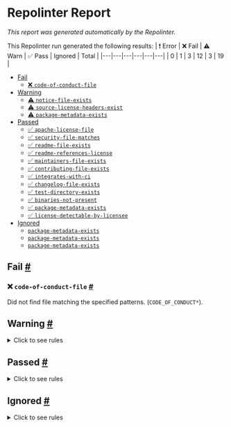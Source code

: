# Repolinter Report

*This report was generated automatically by the Repolinter.*

This Repolinter run generated the following results:
| ❗  Error | ❌  Fail | ⚠️  Warn | ✅  Pass | Ignored | Total |
|---|---|---|---|---|---|
| 0 | 1 | 3 | 12 | 3 | 19 |

- [Fail](#user-content-fail)
  - [❌ `code-of-conduct-file`](#user-content--code-of-conduct-file)
- [Warning](#user-content-warning)
  - [⚠️ `notice-file-exists`](#user-content--notice-file-exists)
  - [⚠️ `source-license-headers-exist`](#user-content--source-license-headers-exist)
  - [⚠️ `package-metadata-exists`](#user-content--package-metadata-exists)
- [Passed](#user-content-passed)
  - [✅ `apache-license-file`](#user-content--apache-license-file)
  - [✅ `security-file-matches`](#user-content--security-file-matches)
  - [✅ `readme-file-exists`](#user-content--readme-file-exists)
  - [✅ `readme-references-license`](#user-content--readme-references-license)
  - [✅ `maintainers-file-exists`](#user-content--maintainers-file-exists)
  - [✅ `contributing-file-exists`](#user-content--contributing-file-exists)
  - [✅ `integrates-with-ci`](#user-content--integrates-with-ci)
  - [✅ `changelog-file-exists`](#user-content--changelog-file-exists)
  - [✅ `test-directory-exists`](#user-content--test-directory-exists)
  - [✅ `binaries-not-present`](#user-content--binaries-not-present)
  - [✅ `package-metadata-exists`](#user-content--package-metadata-exists)
  - [✅ `license-detectable-by-licensee`](#user-content--license-detectable-by-licensee)
- [Ignored](#user-content-ignored)
  - [`package-metadata-exists`](#user-content-package-metadata-exists)
  - [`package-metadata-exists`](#user-content-package-metadata-exists)
  - [`package-metadata-exists`](#user-content-package-metadata-exists)

## Fail <a href="#user-content-fail" id="fail">#</a>

### ❌ `code-of-conduct-file` <a href="#user-content--code-of-conduct-file" id="-code-of-conduct-file">#</a>

Did not find file matching the specified patterns. (`CODE_OF_CONDUCT*`).


## Warning <a href="#user-content-warning" id="warning">#</a>

<details>
<summary>Click to see rules</summary>

### ⚠️ `notice-file-exists` <a href="#user-content--notice-file-exists" id="-notice-file-exists">#</a>

Did not find a file matching the specified patterns. (`NOTICE*`).

### ⚠️ `source-license-headers-exist` <a href="#user-content--source-license-headers-exist" id="-source-license-headers-exist">#</a>

Below is a list of files or patterns that failed:

- `packages/node/bin/is-indy-installed.js`: The first 7 lines do not contain the pattern(s): Copyright, License.
- `jest.config.base.ts`: The first 7 lines do not contain the pattern(s): Copyright, License.
- `jest.config.ts`: The first 7 lines do not contain the pattern(s): Copyright, License.
- `samples/mediator.ts`: The first 7 lines do not contain the pattern(s): Copyright, License.
- `scripts/get-next-bump.ts`: The first 7 lines do not contain the pattern(s): Copyright, License.
- `tests/InMemoryStorageService.ts`: The first 7 lines do not contain the pattern(s): Copyright, License.
- `tests/e2e-http.test.ts`: The first 7 lines do not contain the pattern(s): Copyright, License.
- `tests/e2e-subject.test.ts`: The first 7 lines do not contain the pattern(s): Copyright, License.
- `tests/e2e-test.ts`: The first 7 lines do not contain the pattern(s): Copyright, License.
- `tests/e2e-ws-pickup-v2.test.ts`: The first 7 lines do not contain the pattern(s): Copyright, License.
- `tests/e2e-ws.test.ts`: The first 7 lines do not contain the pattern(s): Copyright, License.
- `tests/jest.config.ts`: The first 7 lines do not contain the pattern(s): Copyright, License.
- `demo/src/Alice.ts`: The first 7 lines do not contain the pattern(s): Copyright, License.
- `demo/src/AliceInquirer.ts`: The first 7 lines do not contain the pattern(s): Copyright, License.
- `demo/src/BaseAgent.ts`: The first 7 lines do not contain the pattern(s): Copyright, License.
- `demo/src/BaseInquirer.ts`: The first 7 lines do not contain the pattern(s): Copyright, License.
- `demo/src/Faber.ts`: The first 7 lines do not contain the pattern(s): Copyright, License.
- `demo/src/FaberInquirer.ts`: The first 7 lines do not contain the pattern(s): Copyright, License.
- `demo/src/Listener.ts`: The first 7 lines do not contain the pattern(s): Copyright, License.
- `demo/src/OutputClass.ts`: The first 7 lines do not contain the pattern(s): Copyright, License.
- `packages/core/jest.config.ts`: The first 7 lines do not contain the pattern(s): Copyright, License.
- `packages/node/jest.config.ts`: The first 7 lines do not contain the pattern(s): Copyright, License.
- `packages/react-native/jest.config.ts`: The first 7 lines do not contain the pattern(s): Copyright, License.
- `samples/extension-module/requester.ts`: The first 7 lines do not contain the pattern(s): Copyright, License.
- `samples/extension-module/responder.ts`: The first 7 lines do not contain the pattern(s): Copyright, License.
- `tests/transport/SubjectInboundTransport.ts`: The first 7 lines do not contain the pattern(s): Copyright, License.
- `tests/transport/SubjectOutboundTransport.ts`: The first 7 lines do not contain the pattern(s): Copyright, License.
- `packages/core/src/constants.ts`: The first 7 lines do not contain the pattern(s): Copyright, License.
- `packages/core/src/index.ts`: The first 7 lines do not contain the pattern(s): Copyright, License.
- `packages/core/src/types.ts`: The first 7 lines do not contain the pattern(s): Copyright, License.
- `packages/core/tests/TestMessage.ts`: The first 7 lines do not contain the pattern(s): Copyright, License.
- `packages/core/tests/agents.test.ts`: The first 7 lines do not contain the pattern(s): Copyright, License.
- `packages/core/tests/connectionless-proofs.test.ts`: The first 7 lines do not contain the pattern(s): Copyright, License.
- `packages/core/tests/connections.test.ts`: The first 7 lines do not contain the pattern(s): Copyright, License.
- `packages/core/tests/dids.test.ts`: The first 7 lines do not contain the pattern(s): Copyright, License.
- `packages/core/tests/generic-records.test.ts`: The first 7 lines do not contain the pattern(s): Copyright, License.
- `packages/core/tests/helpers.ts`: The first 7 lines do not contain the pattern(s): Copyright, License.
- `packages/core/tests/ledger.test.ts`: The first 7 lines do not contain the pattern(s): Copyright, License.
- `packages/core/tests/logger.ts`: The first 7 lines do not contain the pattern(s): Copyright, License.
- `packages/core/tests/migration.test.ts`: The first 7 lines do not contain the pattern(s): Copyright, License.
- `packages/core/tests/multi-protocol-version.test.ts`: The first 7 lines do not contain the pattern(s): Copyright, License.
- `packages/core/tests/oob-mediation-provision.test.ts`: The first 7 lines do not contain the pattern(s): Copyright, License.
- `packages/core/tests/oob-mediation.test.ts`: The first 7 lines do not contain the pattern(s): Copyright, License.
- `packages/core/tests/oob.test.ts`: The first 7 lines do not contain the pattern(s): Copyright, License.
- `packages/core/tests/postgres.test.ts`: The first 7 lines do not contain the pattern(s): Copyright, License.
- `packages/core/tests/proofs-auto-accept.test.ts`: The first 7 lines do not contain the pattern(s): Copyright, License.
- `packages/core/tests/proofs-sub-protocol.test.ts`: The first 7 lines do not contain the pattern(s): Copyright, License.
- `packages/core/tests/proofs.test.ts`: The first 7 lines do not contain the pattern(s): Copyright, License.
- `packages/core/tests/setup.ts`: The first 7 lines do not contain the pattern(s): Copyright, License.
- `packages/core/tests/wallet.test.ts`: The first 7 lines do not contain the pattern(s): Copyright, License.
- `packages/core/types/jest.d.ts`: The first 7 lines do not contain the pattern(s): Copyright, License.
- `packages/node/src/NodeFileSystem.ts`: The first 7 lines do not contain the pattern(s): Copyright, License.
- `packages/node/src/PostgresPlugin.ts`: The first 7 lines do not contain the pattern(s): Copyright, License.
- `packages/node/src/index.ts`: The first 7 lines do not contain the pattern(s): Copyright, License.
- `packages/node/tests/NodeFileSystem.test.ts`: The first 7 lines do not contain the pattern(s): Copyright, License.
- `packages/react-native/src/ReactNativeFileSystem.ts`: The first 7 lines do not contain the pattern(s): Copyright, License.
- `packages/react-native/src/index.ts`: The first 7 lines do not contain the pattern(s): Copyright, License.
- `packages/react-native/tests/index.test.ts`: The first 7 lines do not contain the pattern(s): Copyright, License.
- `samples/extension-module/dummy/DummyApi.ts`: The first 7 lines do not contain the pattern(s): Copyright, License.
- `samples/extension-module/dummy/index.ts`: The first 7 lines do not contain the pattern(s): Copyright, License.
- `samples/extension-module/dummy/module.ts`: The first 7 lines do not contain the pattern(s): Copyright, License.
- `packages/core/src/agent/Agent.ts`: The first 7 lines do not contain the pattern(s): Copyright, License.
- `packages/core/src/agent/AgentConfig.ts`: The first 7 lines do not contain the pattern(s): Copyright, License.
- `packages/core/src/agent/AgentDependencies.ts`: The first 7 lines do not contain the pattern(s): Copyright, License.
- `packages/core/src/agent/AgentMessage.ts`: The first 7 lines do not contain the pattern(s): Copyright, License.
- `packages/core/src/agent/BaseMessage.ts`: The first 7 lines do not contain the pattern(s): Copyright, License.
- `packages/core/src/agent/Dispatcher.ts`: The first 7 lines do not contain the pattern(s): Copyright, License.
- `packages/core/src/agent/EnvelopeService.ts`: The first 7 lines do not contain the pattern(s): Copyright, License.
- `packages/core/src/agent/EventEmitter.ts`: The first 7 lines do not contain the pattern(s): Copyright, License.
- `packages/core/src/agent/Events.ts`: The first 7 lines do not contain the pattern(s): Copyright, License.
- `packages/core/src/agent/Handler.ts`: The first 7 lines do not contain the pattern(s): Copyright, License.
- `packages/core/src/agent/MessageReceiver.ts`: The first 7 lines do not contain the pattern(s): Copyright, License.
- `packages/core/src/agent/MessageSender.ts`: The first 7 lines do not contain the pattern(s): Copyright, License.
- `packages/core/src/agent/TransportService.ts`: The first 7 lines do not contain the pattern(s): Copyright, License.
- `packages/core/src/agent/helpers.ts`: The first 7 lines do not contain the pattern(s): Copyright, License.
- `packages/core/src/cache/CacheRecord.ts`: The first 7 lines do not contain the pattern(s): Copyright, License.
- `packages/core/src/cache/CacheRepository.ts`: The first 7 lines do not contain the pattern(s): Copyright, License.
- `packages/core/src/cache/PersistedLruCache.ts`: The first 7 lines do not contain the pattern(s): Copyright, License.
- `packages/core/src/cache/index.ts`: The first 7 lines do not contain the pattern(s): Copyright, License.
- `packages/core/src/crypto/JwsService.ts`: The first 7 lines do not contain the pattern(s): Copyright, License.
- `packages/core/src/crypto/JwsTypes.ts`: The first 7 lines do not contain the pattern(s): Copyright, License.
- `packages/core/src/crypto/KeyType.ts`: The first 7 lines do not contain the pattern(s): Copyright, License.
- `packages/core/src/crypto/index.ts`: The first 7 lines do not contain the pattern(s): Copyright, License.
- `packages/core/src/error/AriesFrameworkError.ts`: The first 7 lines do not contain the pattern(s): Copyright, License.
- `packages/core/src/error/ClassValidationError.ts`: The first 7 lines do not contain the pattern(s): Copyright, License.
- `packages/core/src/error/IndySdkError.ts`: The first 7 lines do not contain the pattern(s): Copyright, License.
- `packages/core/src/error/RecordDuplicateError.ts`: The first 7 lines do not contain the pattern(s): Copyright, License.
- `packages/core/src/error/RecordNotFoundError.ts`: The first 7 lines do not contain the pattern(s): Copyright, License.
- `packages/core/src/error/ValidationErrorUtils.ts`: The first 7 lines do not contain the pattern(s): Copyright, License.
- `packages/core/src/error/index.ts`: The first 7 lines do not contain the pattern(s): Copyright, License.
- `packages/core/src/logger/BaseLogger.ts`: The first 7 lines do not contain the pattern(s): Copyright, License.
- `packages/core/src/logger/ConsoleLogger.ts`: The first 7 lines do not contain the pattern(s): Copyright, License.
- `packages/core/src/logger/Logger.ts`: The first 7 lines do not contain the pattern(s): Copyright, License.
- `packages/core/src/logger/index.ts`: The first 7 lines do not contain the pattern(s): Copyright, License.
- `packages/core/src/logger/replaceError.ts`: The first 7 lines do not contain the pattern(s): Copyright, License.
- `packages/core/src/plugins/DependencyManager.ts`: The first 7 lines do not contain the pattern(s): Copyright, License.
- `packages/core/src/plugins/Module.ts`: The first 7 lines do not contain the pattern(s): Copyright, License.
- `packages/core/src/plugins/index.ts`: The first 7 lines do not contain the pattern(s): Copyright, License.
- `packages/core/src/storage/BaseRecord.ts`: The first 7 lines do not contain the pattern(s): Copyright, License.
- `packages/core/src/storage/FileSystem.ts`: The first 7 lines do not contain the pattern(s): Copyright, License.
- `packages/core/src/storage/InMemoryMessageRepository.ts`: The first 7 lines do not contain the pattern(s): Copyright, License.
- `packages/core/src/storage/IndyStorageService.ts`: The first 7 lines do not contain the pattern(s): Copyright, License.
- `packages/core/src/storage/MessageRepository.ts`: The first 7 lines do not contain the pattern(s): Copyright, License.
- `packages/core/src/storage/Metadata.ts`: The first 7 lines do not contain the pattern(s): Copyright, License.
- `packages/core/src/storage/Repository.ts`: The first 7 lines do not contain the pattern(s): Copyright, License.
- `packages/core/src/storage/RepositoryEvents.ts`: The first 7 lines do not contain the pattern(s): Copyright, License.
- `packages/core/src/storage/StorageService.ts`: The first 7 lines do not contain the pattern(s): Copyright, License.
- `packages/core/src/storage/index.ts`: The first 7 lines do not contain the pattern(s): Copyright, License.
- `packages/core/src/transport/HttpOutboundTransport.ts`: The first 7 lines do not contain the pattern(s): Copyright, License.
- `packages/core/src/transport/InboundTransport.ts`: The first 7 lines do not contain the pattern(s): Copyright, License.
- `packages/core/src/transport/OutboundTransport.ts`: The first 7 lines do not contain the pattern(s): Copyright, License.
- `packages/core/src/transport/TransportEventTypes.ts`: The first 7 lines do not contain the pattern(s): Copyright, License.
- `packages/core/src/transport/WsOutboundTransport.ts`: The first 7 lines do not contain the pattern(s): Copyright, License.
- `packages/core/src/transport/index.ts`: The first 7 lines do not contain the pattern(s): Copyright, License.
- `packages/core/src/utils/Hasher.ts`: The first 7 lines do not contain the pattern(s): Copyright, License.
- `packages/core/src/utils/HashlinkEncoder.ts`: The first 7 lines do not contain the pattern(s): Copyright, License.
- `packages/core/src/utils/JWE.ts`: The first 7 lines do not contain the pattern(s): Copyright, License.
- `packages/core/src/utils/JsonEncoder.ts`: The first 7 lines do not contain the pattern(s): Copyright, License.
- `packages/core/src/utils/JsonTransformer.ts`: The first 7 lines do not contain the pattern(s): Copyright, License.
- `packages/core/src/utils/LinkedAttachment.ts`: The first 7 lines do not contain the pattern(s): Copyright, License.
- `packages/core/src/utils/MessageValidator.ts`: The first 7 lines do not contain the pattern(s): Copyright, License.
- `packages/core/src/utils/MultiBaseEncoder.ts`: The first 7 lines do not contain the pattern(s): Copyright, License.
- `packages/core/src/utils/MultiHashEncoder.ts`: The first 7 lines do not contain the pattern(s): Copyright, License.
- `packages/core/src/utils/TypedArrayEncoder.ts`: The first 7 lines do not contain the pattern(s): Copyright, License.
- `packages/core/src/utils/VarintEncoder.ts`: The first 7 lines do not contain the pattern(s): Copyright, License.
- `packages/core/src/utils/attachment.ts`: The first 7 lines do not contain the pattern(s): Copyright, License.
- `packages/core/src/utils/base58.ts`: The first 7 lines do not contain the pattern(s): Copyright, License.
- `packages/core/src/utils/base64.ts`: The first 7 lines do not contain the pattern(s): Copyright, License.
- `packages/core/src/utils/buffer.ts`: The first 7 lines do not contain the pattern(s): Copyright, License.
- `packages/core/src/utils/did.ts`: The first 7 lines do not contain the pattern(s): Copyright, License.
- `packages/core/src/utils/index.ts`: The first 7 lines do not contain the pattern(s): Copyright, License.
- `packages/core/src/utils/indyError.ts`: The first 7 lines do not contain the pattern(s): Copyright, License.
- `packages/core/src/utils/indyProofRequest.ts`: The first 7 lines do not contain the pattern(s): Copyright, License.
- `packages/core/src/utils/messageType.ts`: The first 7 lines do not contain the pattern(s): Copyright, License.
- `packages/core/src/utils/mixins.ts`: The first 7 lines do not contain the pattern(s): Copyright, License.
- `packages/core/src/utils/parseInvitation.ts`: The first 7 lines do not contain the pattern(s): Copyright, License.
- `packages/core/src/utils/path.ts`: The first 7 lines do not contain the pattern(s): Copyright, License.
- `packages/core/src/utils/promises.ts`: The first 7 lines do not contain the pattern(s): Copyright, License.
- `packages/core/src/utils/regex.ts`: The first 7 lines do not contain the pattern(s): Copyright, License.
- `packages/core/src/utils/sleep.ts`: The first 7 lines do not contain the pattern(s): Copyright, License.
- `packages/core/src/utils/string.ts`: The first 7 lines do not contain the pattern(s): Copyright, License.
- `packages/core/src/utils/timestamp.ts`: The first 7 lines do not contain the pattern(s): Copyright, License.
- `packages/core/src/utils/transformers.ts`: The first 7 lines do not contain the pattern(s): Copyright, License.
- `packages/core/src/utils/type.ts`: The first 7 lines do not contain the pattern(s): Copyright, License.
- `packages/core/src/utils/uri.ts`: The first 7 lines do not contain the pattern(s): Copyright, License.
- `packages/core/src/utils/uuid.ts`: The first 7 lines do not contain the pattern(s): Copyright, License.
- `packages/core/src/utils/validators.ts`: The first 7 lines do not contain the pattern(s): Copyright, License.
- `packages/core/src/utils/version.ts`: The first 7 lines do not contain the pattern(s): Copyright, License.
- `packages/core/src/wallet/IndyWallet.ts`: The first 7 lines do not contain the pattern(s): Copyright, License.
- `packages/core/src/wallet/Wallet.test.ts`: The first 7 lines do not contain the pattern(s): Copyright, License.
- `packages/core/src/wallet/Wallet.ts`: The first 7 lines do not contain the pattern(s): Copyright, License.
- `packages/core/src/wallet/WalletModule.ts`: The first 7 lines do not contain the pattern(s): Copyright, License.
- `packages/core/src/wallet/index.ts`: The first 7 lines do not contain the pattern(s): Copyright, License.
- `packages/node/src/transport/HttpInboundTransport.ts`: The first 7 lines do not contain the pattern(s): Copyright, License.
- `packages/node/src/transport/WsInboundTransport.ts`: The first 7 lines do not contain the pattern(s): Copyright, License.
- `samples/extension-module/dummy/handlers/DummyRequestHandler.ts`: The first 7 lines do not contain the pattern(s): Copyright, License.
- `samples/extension-module/dummy/handlers/DummyResponseHandler.ts`: The first 7 lines do not contain the pattern(s): Copyright, License.
- `samples/extension-module/dummy/handlers/index.ts`: The first 7 lines do not contain the pattern(s): Copyright, License.
- `samples/extension-module/dummy/messages/DummyRequestMessage.ts`: The first 7 lines do not contain the pattern(s): Copyright, License.
- `samples/extension-module/dummy/messages/DummyResponseMessage.ts`: The first 7 lines do not contain the pattern(s): Copyright, License.
- `samples/extension-module/dummy/messages/index.ts`: The first 7 lines do not contain the pattern(s): Copyright, License.
- `samples/extension-module/dummy/repository/DummyRecord.ts`: The first 7 lines do not contain the pattern(s): Copyright, License.
- `samples/extension-module/dummy/repository/DummyRepository.ts`: The first 7 lines do not contain the pattern(s): Copyright, License.
- `samples/extension-module/dummy/repository/DummyState.ts`: The first 7 lines do not contain the pattern(s): Copyright, License.
- `samples/extension-module/dummy/repository/index.ts`: The first 7 lines do not contain the pattern(s): Copyright, License.
- `samples/extension-module/dummy/services/DummyEvents.ts`: The first 7 lines do not contain the pattern(s): Copyright, License.
- `samples/extension-module/dummy/services/DummyService.ts`: The first 7 lines do not contain the pattern(s): Copyright, License.
- `samples/extension-module/dummy/services/index.ts`: The first 7 lines do not contain the pattern(s): Copyright, License.
- `packages/core/src/agent/__tests__/Agent.test.ts`: The first 7 lines do not contain the pattern(s): Copyright, License.
- `packages/core/src/agent/__tests__/AgentConfig.test.ts`: The first 7 lines do not contain the pattern(s): Copyright, License.
- `packages/core/src/agent/__tests__/AgentMessage.test.ts`: The first 7 lines do not contain the pattern(s): Copyright, License.
- `packages/core/src/agent/__tests__/Dispatcher.test.ts`: The first 7 lines do not contain the pattern(s): Copyright, License.
- `packages/core/src/agent/__tests__/MessageSender.test.ts`: The first 7 lines do not contain the pattern(s): Copyright, License.
- `packages/core/src/agent/__tests__/TransportService.test.ts`: The first 7 lines do not contain the pattern(s): Copyright, License.
- `packages/core/src/agent/__tests__/stubs.ts`: The first 7 lines do not contain the pattern(s): Copyright, License.
- `packages/core/src/agent/models/InboundMessageContext.ts`: The first 7 lines do not contain the pattern(s): Copyright, License.
- `packages/core/src/cache/__tests__/PersistedLruCache.test.ts`: The first 7 lines do not contain the pattern(s): Copyright, License.
- `packages/core/src/crypto/__tests__/JwsService.test.ts`: The first 7 lines do not contain the pattern(s): Copyright, License.
- `packages/core/src/decorators/ack/AckDecorator.test.ts`: The first 7 lines do not contain the pattern(s): Copyright, License.
- `packages/core/src/decorators/ack/AckDecorator.ts`: The first 7 lines do not contain the pattern(s): Copyright, License.
- `packages/core/src/decorators/ack/AckDecoratorExtension.ts`: The first 7 lines do not contain the pattern(s): Copyright, License.
- `packages/core/src/decorators/attachment/Attachment.ts`: The first 7 lines do not contain the pattern(s): Copyright, License.
- `packages/core/src/decorators/attachment/AttachmentExtension.ts`: The first 7 lines do not contain the pattern(s): Copyright, License.
- `packages/core/src/decorators/l10n/L10nDecorator.test.ts`: The first 7 lines do not contain the pattern(s): Copyright, License.
- `packages/core/src/decorators/l10n/L10nDecorator.ts`: The first 7 lines do not contain the pattern(s): Copyright, License.
- `packages/core/src/decorators/l10n/L10nDecoratorExtension.ts`: The first 7 lines do not contain the pattern(s): Copyright, License.
- `packages/core/src/decorators/service/ServiceDecorator.test.ts`: The first 7 lines do not contain the pattern(s): Copyright, License.
- `packages/core/src/decorators/service/ServiceDecorator.ts`: The first 7 lines do not contain the pattern(s): Copyright, License.
- `packages/core/src/decorators/service/ServiceDecoratorExtension.ts`: The first 7 lines do not contain the pattern(s): Copyright, License.
- `packages/core/src/decorators/signature/SignatureDecorator.ts`: The first 7 lines do not contain the pattern(s): Copyright, License.
- `packages/core/src/decorators/signature/SignatureDecoratorUtils.test.ts`: The first 7 lines do not contain the pattern(s): Copyright, License.
- `packages/core/src/decorators/signature/SignatureDecoratorUtils.ts`: The first 7 lines do not contain the pattern(s): Copyright, License.
- `packages/core/src/decorators/thread/ThreadDecorator.test.ts`: The first 7 lines do not contain the pattern(s): Copyright, License.
- `packages/core/src/decorators/thread/ThreadDecorator.ts`: The first 7 lines do not contain the pattern(s): Copyright, License.
- `packages/core/src/decorators/thread/ThreadDecoratorExtension.ts`: The first 7 lines do not contain the pattern(s): Copyright, License.
- `packages/core/src/decorators/timing/TimingDecorator.test.ts`: The first 7 lines do not contain the pattern(s): Copyright, License.
- `packages/core/src/decorators/timing/TimingDecorator.ts`: The first 7 lines do not contain the pattern(s): Copyright, License.
- `packages/core/src/decorators/timing/TimingDecoratorExtension.ts`: The first 7 lines do not contain the pattern(s): Copyright, License.
- `packages/core/src/decorators/transport/TransportDecorator.test.ts`: The first 7 lines do not contain the pattern(s): Copyright, License.
- `packages/core/src/decorators/transport/TransportDecorator.ts`: The first 7 lines do not contain the pattern(s): Copyright, License.
- `packages/core/src/decorators/transport/TransportDecoratorExtension.ts`: The first 7 lines do not contain the pattern(s): Copyright, License.
- `packages/core/src/error/__tests__/BaseError.test.ts`: The first 7 lines do not contain the pattern(s): Copyright, License.
- `packages/core/src/error/__tests__/ValidationErrorUtils.test.ts`: The first 7 lines do not contain the pattern(s): Copyright, License.
- `packages/core/src/modules/basic-messages/BasicMessageEvents.ts`: The first 7 lines do not contain the pattern(s): Copyright, License.
- `packages/core/src/modules/basic-messages/BasicMessageRole.ts`: The first 7 lines do not contain the pattern(s): Copyright, License.
- `packages/core/src/modules/basic-messages/BasicMessagesModule.ts`: The first 7 lines do not contain the pattern(s): Copyright, License.
- `packages/core/src/modules/basic-messages/index.ts`: The first 7 lines do not contain the pattern(s): Copyright, License.
- `packages/core/src/modules/common/index.ts`: The first 7 lines do not contain the pattern(s): Copyright, License.
- `packages/core/src/modules/connections/ConnectionEvents.ts`: The first 7 lines do not contain the pattern(s): Copyright, License.
- `packages/core/src/modules/connections/ConnectionsModule.ts`: The first 7 lines do not contain the pattern(s): Copyright, License.
- `packages/core/src/modules/connections/DidExchangeProtocol.ts`: The first 7 lines do not contain the pattern(s): Copyright, License.
- `packages/core/src/modules/connections/DidExchangeStateMachine.ts`: The first 7 lines do not contain the pattern(s): Copyright, License.
- `packages/core/src/modules/connections/index.ts`: The first 7 lines do not contain the pattern(s): Copyright, License.
- `packages/core/src/modules/credentials/CredentialEvents.ts`: The first 7 lines do not contain the pattern(s): Copyright, License.
- `packages/core/src/modules/credentials/CredentialServiceOptions.ts`: The first 7 lines do not contain the pattern(s): Copyright, License.
- `packages/core/src/modules/credentials/CredentialsModule.ts`: The first 7 lines do not contain the pattern(s): Copyright, License.
- `packages/core/src/modules/credentials/CredentialsModuleOptions.ts`: The first 7 lines do not contain the pattern(s): Copyright, License.
- `packages/core/src/modules/credentials/index.ts`: The first 7 lines do not contain the pattern(s): Copyright, License.
- `packages/core/src/modules/dids/DidsModule.ts`: The first 7 lines do not contain the pattern(s): Copyright, License.
- `packages/core/src/modules/dids/helpers.ts`: The first 7 lines do not contain the pattern(s): Copyright, License.
- `packages/core/src/modules/dids/index.ts`: The first 7 lines do not contain the pattern(s): Copyright, License.
- `packages/core/src/modules/dids/types.ts`: The first 7 lines do not contain the pattern(s): Copyright, License.
- `packages/core/src/modules/discover-features/DiscoverFeaturesModule.ts`: The first 7 lines do not contain the pattern(s): Copyright, License.
- `packages/core/src/modules/discover-features/index.ts`: The first 7 lines do not contain the pattern(s): Copyright, License.
- `packages/core/src/modules/generic-records/GenericRecordsModule.ts`: The first 7 lines do not contain the pattern(s): Copyright, License.
- `packages/core/src/modules/indy/index.ts`: The first 7 lines do not contain the pattern(s): Copyright, License.
- `packages/core/src/modules/indy/module.ts`: The first 7 lines do not contain the pattern(s): Copyright, License.
- `packages/core/src/modules/ledger/IndyPool.ts`: The first 7 lines do not contain the pattern(s): Copyright, License.
- `packages/core/src/modules/ledger/LedgerModule.ts`: The first 7 lines do not contain the pattern(s): Copyright, License.
- `packages/core/src/modules/ledger/index.ts`: The first 7 lines do not contain the pattern(s): Copyright, License.
- `packages/core/src/modules/ledger/ledgerUtil.ts`: The first 7 lines do not contain the pattern(s): Copyright, License.
- `packages/core/src/modules/oob/OutOfBandModule.ts`: The first 7 lines do not contain the pattern(s): Copyright, License.
- `packages/core/src/modules/oob/OutOfBandService.ts`: The first 7 lines do not contain the pattern(s): Copyright, License.
- `packages/core/src/modules/oob/helpers.ts`: The first 7 lines do not contain the pattern(s): Copyright, License.
- `packages/core/src/modules/oob/index.ts`: The first 7 lines do not contain the pattern(s): Copyright, License.
- `packages/core/src/modules/problem-reports/index.ts`: The first 7 lines do not contain the pattern(s): Copyright, License.
- `packages/core/src/modules/proofs/ProofAutoAcceptType.ts`: The first 7 lines do not contain the pattern(s): Copyright, License.
- `packages/core/src/modules/proofs/ProofEvents.ts`: The first 7 lines do not contain the pattern(s): Copyright, License.
- `packages/core/src/modules/proofs/ProofResponseCoordinator.ts`: The first 7 lines do not contain the pattern(s): Copyright, License.
- `packages/core/src/modules/proofs/ProofState.ts`: The first 7 lines do not contain the pattern(s): Copyright, License.
- `packages/core/src/modules/proofs/ProofsModule.ts`: The first 7 lines do not contain the pattern(s): Copyright, License.
- `packages/core/src/modules/proofs/index.ts`: The first 7 lines do not contain the pattern(s): Copyright, License.
- `packages/core/src/modules/question-answer/QuestionAnswerEvents.ts`: The first 7 lines do not contain the pattern(s): Copyright, License.
- `packages/core/src/modules/question-answer/QuestionAnswerModule.ts`: The first 7 lines do not contain the pattern(s): Copyright, License.
- `packages/core/src/modules/question-answer/QuestionAnswerRole.ts`: The first 7 lines do not contain the pattern(s): Copyright, License.
- `packages/core/src/modules/question-answer/index.ts`: The first 7 lines do not contain the pattern(s): Copyright, License.
- `packages/core/src/modules/routing/MediatorModule.ts`: The first 7 lines do not contain the pattern(s): Copyright, License.
- `packages/core/src/modules/routing/MediatorPickupStrategy.ts`: The first 7 lines do not contain the pattern(s): Copyright, License.
- `packages/core/src/modules/routing/RecipientModule.ts`: The first 7 lines do not contain the pattern(s): Copyright, License.
- `packages/core/src/modules/routing/RoutingEvents.ts`: The first 7 lines do not contain the pattern(s): Copyright, License.
- `packages/core/src/modules/routing/index.ts`: The first 7 lines do not contain the pattern(s): Copyright, License.
- `packages/core/src/plugins/__tests__/DependencyManager.test.ts`: The first 7 lines do not contain the pattern(s): Copyright, License.
- `packages/core/src/storage/__tests__/DidCommMessageRecord.test.ts`: The first 7 lines do not contain the pattern(s): Copyright, License.
- `packages/core/src/storage/__tests__/DidCommMessageRepository.test.ts`: The first 7 lines do not contain the pattern(s): Copyright, License.
- `packages/core/src/storage/__tests__/IndyStorageService.test.ts`: The first 7 lines do not contain the pattern(s): Copyright, License.
- `packages/core/src/storage/__tests__/Metadata.test.ts`: The first 7 lines do not contain the pattern(s): Copyright, License.
- `packages/core/src/storage/__tests__/Repository.test.ts`: The first 7 lines do not contain the pattern(s): Copyright, License.
- `packages/core/src/storage/__tests__/TestRecord.ts`: The first 7 lines do not contain the pattern(s): Copyright, License.
- `packages/core/src/storage/didcomm/DidCommMessageRecord.ts`: The first 7 lines do not contain the pattern(s): Copyright, License.
- `packages/core/src/storage/didcomm/DidCommMessageRepository.ts`: The first 7 lines do not contain the pattern(s): Copyright, License.
- `packages/core/src/storage/didcomm/DidCommMessageRole.ts`: The first 7 lines do not contain the pattern(s): Copyright, License.
- `packages/core/src/storage/didcomm/index.ts`: The first 7 lines do not contain the pattern(s): Copyright, License.
- `packages/core/src/storage/migration/StorageUpdateService.ts`: The first 7 lines do not contain the pattern(s): Copyright, License.
- `packages/core/src/storage/migration/UpdateAssistant.ts`: The first 7 lines do not contain the pattern(s): Copyright, License.
- `packages/core/src/storage/migration/index.ts`: The first 7 lines do not contain the pattern(s): Copyright, License.
- `packages/core/src/storage/migration/updates.ts`: The first 7 lines do not contain the pattern(s): Copyright, License.
- `packages/core/src/utils/__tests__/HashlinkEncoder.test.ts`: The first 7 lines do not contain the pattern(s): Copyright, License.
- `packages/core/src/utils/__tests__/JWE.test.ts`: The first 7 lines do not contain the pattern(s): Copyright, License.
- `packages/core/src/utils/__tests__/JsonEncoder.test.ts`: The first 7 lines do not contain the pattern(s): Copyright, License.
- `packages/core/src/utils/__tests__/JsonTransformer.test.ts`: The first 7 lines do not contain the pattern(s): Copyright, License.
- `packages/core/src/utils/__tests__/MessageValidator.test.ts`: The first 7 lines do not contain the pattern(s): Copyright, License.
- `packages/core/src/utils/__tests__/MultiBaseEncoder.test.ts`: The first 7 lines do not contain the pattern(s): Copyright, License.
- `packages/core/src/utils/__tests__/MultiHashEncoder.test.ts`: The first 7 lines do not contain the pattern(s): Copyright, License.
- `packages/core/src/utils/__tests__/TypedArrayEncoder.test.ts`: The first 7 lines do not contain the pattern(s): Copyright, License.
- `packages/core/src/utils/__tests__/did.test.ts`: The first 7 lines do not contain the pattern(s): Copyright, License.
- `packages/core/src/utils/__tests__/indyError.test.ts`: The first 7 lines do not contain the pattern(s): Copyright, License.
- `packages/core/src/utils/__tests__/indyProofRequest.test.ts`: The first 7 lines do not contain the pattern(s): Copyright, License.
- `packages/core/src/utils/__tests__/messageType.test.ts`: The first 7 lines do not contain the pattern(s): Copyright, License.
- `packages/core/src/utils/__tests__/regex.test.ts`: The first 7 lines do not contain the pattern(s): Copyright, License.
- `packages/core/src/utils/__tests__/shortenedUrl.test.ts`: The first 7 lines do not contain the pattern(s): Copyright, License.
- `packages/core/src/utils/__tests__/string.test.ts`: The first 7 lines do not contain the pattern(s): Copyright, License.
- `packages/core/src/utils/__tests__/transformers.test.ts`: The first 7 lines do not contain the pattern(s): Copyright, License.
- `packages/core/src/utils/__tests__/version.test.ts`: The first 7 lines do not contain the pattern(s): Copyright, License.
- `packages/core/src/wallet/error/WalletDuplicateError.ts`: The first 7 lines do not contain the pattern(s): Copyright, License.
- `packages/core/src/wallet/error/WalletError.ts`: The first 7 lines do not contain the pattern(s): Copyright, License.
- `packages/core/src/wallet/error/WalletInvalidKeyError.ts`: The first 7 lines do not contain the pattern(s): Copyright, License.
- `packages/core/src/wallet/error/WalletNotFoundError.ts`: The first 7 lines do not contain the pattern(s): Copyright, License.
- `packages/core/src/wallet/error/index.ts`: The first 7 lines do not contain the pattern(s): Copyright, License.
- `packages/core/src/crypto/__tests__/__fixtures__/didJwsz6Mkf.ts`: The first 7 lines do not contain the pattern(s): Copyright, License.
- `packages/core/src/crypto/__tests__/__fixtures__/didJwsz6Mkv.ts`: The first 7 lines do not contain the pattern(s): Copyright, License.
- `packages/core/src/decorators/attachment/__tests__/Attachment.test.ts`: The first 7 lines do not contain the pattern(s): Copyright, License.
- `packages/core/src/modules/basic-messages/__tests__/BasicMessageService.test.ts`: The first 7 lines do not contain the pattern(s): Copyright, License.
- `packages/core/src/modules/basic-messages/handlers/BasicMessageHandler.ts`: The first 7 lines do not contain the pattern(s): Copyright, License.
- `packages/core/src/modules/basic-messages/handlers/index.ts`: The first 7 lines do not contain the pattern(s): Copyright, License.
- `packages/core/src/modules/basic-messages/messages/BasicMessage.ts`: The first 7 lines do not contain the pattern(s): Copyright, License.
- `packages/core/src/modules/basic-messages/messages/index.ts`: The first 7 lines do not contain the pattern(s): Copyright, License.
- `packages/core/src/modules/basic-messages/repository/BasicMessageRecord.ts`: The first 7 lines do not contain the pattern(s): Copyright, License.
- `packages/core/src/modules/basic-messages/repository/BasicMessageRepository.ts`: The first 7 lines do not contain the pattern(s): Copyright, License.
- `packages/core/src/modules/basic-messages/repository/index.ts`: The first 7 lines do not contain the pattern(s): Copyright, License.
- `packages/core/src/modules/basic-messages/services/BasicMessageService.ts`: The first 7 lines do not contain the pattern(s): Copyright, License.
- `packages/core/src/modules/basic-messages/services/index.ts`: The first 7 lines do not contain the pattern(s): Copyright, License.
- `packages/core/src/modules/common/messages/AckMessage.ts`: The first 7 lines do not contain the pattern(s): Copyright, License.
- `packages/core/src/modules/connections/__tests__/ConnectionInvitationMessage.test.ts`: The first 7 lines do not contain the pattern(s): Copyright, License.
- `packages/core/src/modules/connections/__tests__/ConnectionRequestMessage.test.ts`: The first 7 lines do not contain the pattern(s): Copyright, License.
- `packages/core/src/modules/connections/__tests__/ConnectionService.test.ts`: The first 7 lines do not contain the pattern(s): Copyright, License.
- `packages/core/src/modules/connections/__tests__/helpers.test.ts`: The first 7 lines do not contain the pattern(s): Copyright, License.
- `packages/core/src/modules/connections/errors/ConnectionProblemReportError.ts`: The first 7 lines do not contain the pattern(s): Copyright, License.
- `packages/core/src/modules/connections/errors/ConnectionProblemReportReason.ts`: The first 7 lines do not contain the pattern(s): Copyright, License.
- `packages/core/src/modules/connections/errors/DidExchangeProblemReportError.ts`: The first 7 lines do not contain the pattern(s): Copyright, License.
- `packages/core/src/modules/connections/errors/DidExchangeProblemReportReason.ts`: The first 7 lines do not contain the pattern(s): Copyright, License.
- `packages/core/src/modules/connections/errors/index.ts`: The first 7 lines do not contain the pattern(s): Copyright, License.
- `packages/core/src/modules/connections/handlers/AckMessageHandler.ts`: The first 7 lines do not contain the pattern(s): Copyright, License.
- `packages/core/src/modules/connections/handlers/ConnectionProblemReportHandler.ts`: The first 7 lines do not contain the pattern(s): Copyright, License.
- `packages/core/src/modules/connections/handlers/ConnectionRequestHandler.ts`: The first 7 lines do not contain the pattern(s): Copyright, License.
- `packages/core/src/modules/connections/handlers/ConnectionResponseHandler.ts`: The first 7 lines do not contain the pattern(s): Copyright, License.
- `packages/core/src/modules/connections/handlers/DidExchangeCompleteHandler.ts`: The first 7 lines do not contain the pattern(s): Copyright, License.
- `packages/core/src/modules/connections/handlers/DidExchangeRequestHandler.ts`: The first 7 lines do not contain the pattern(s): Copyright, License.
- `packages/core/src/modules/connections/handlers/DidExchangeResponseHandler.ts`: The first 7 lines do not contain the pattern(s): Copyright, License.
- `packages/core/src/modules/connections/handlers/TrustPingMessageHandler.ts`: The first 7 lines do not contain the pattern(s): Copyright, License.
- `packages/core/src/modules/connections/handlers/TrustPingResponseMessageHandler.ts`: The first 7 lines do not contain the pattern(s): Copyright, License.
- `packages/core/src/modules/connections/handlers/index.ts`: The first 7 lines do not contain the pattern(s): Copyright, License.
- `packages/core/src/modules/connections/messages/ConnectionInvitationMessage.ts`: The first 7 lines do not contain the pattern(s): Copyright, License.
- `packages/core/src/modules/connections/messages/ConnectionProblemReportMessage.ts`: The first 7 lines do not contain the pattern(s): Copyright, License.
- `packages/core/src/modules/connections/messages/ConnectionRequestMessage.ts`: The first 7 lines do not contain the pattern(s): Copyright, License.
- `packages/core/src/modules/connections/messages/ConnectionResponseMessage.ts`: The first 7 lines do not contain the pattern(s): Copyright, License.
- `packages/core/src/modules/connections/messages/DidExchangeCompleteMessage.ts`: The first 7 lines do not contain the pattern(s): Copyright, License.
- `packages/core/src/modules/connections/messages/DidExchangeProblemReportMessage.ts`: The first 7 lines do not contain the pattern(s): Copyright, License.
- `packages/core/src/modules/connections/messages/DidExchangeRequestMessage.ts`: The first 7 lines do not contain the pattern(s): Copyright, License.
- `packages/core/src/modules/connections/messages/DidExchangeResponseMessage.ts`: The first 7 lines do not contain the pattern(s): Copyright, License.
- `packages/core/src/modules/connections/messages/TrustPingMessage.ts`: The first 7 lines do not contain the pattern(s): Copyright, License.
- `packages/core/src/modules/connections/messages/TrustPingResponseMessage.ts`: The first 7 lines do not contain the pattern(s): Copyright, License.
- `packages/core/src/modules/connections/messages/index.ts`: The first 7 lines do not contain the pattern(s): Copyright, License.
- `packages/core/src/modules/connections/models/Connection.ts`: The first 7 lines do not contain the pattern(s): Copyright, License.
- `packages/core/src/modules/connections/models/ConnectionRole.ts`: The first 7 lines do not contain the pattern(s): Copyright, License.
- `packages/core/src/modules/connections/models/ConnectionState.ts`: The first 7 lines do not contain the pattern(s): Copyright, License.
- `packages/core/src/modules/connections/models/DidExchangeRole.ts`: The first 7 lines do not contain the pattern(s): Copyright, License.
- `packages/core/src/modules/connections/models/DidExchangeState.ts`: The first 7 lines do not contain the pattern(s): Copyright, License.
- `packages/core/src/modules/connections/models/HandshakeProtocol.ts`: The first 7 lines do not contain the pattern(s): Copyright, License.
- `packages/core/src/modules/connections/models/InvitationDetails.ts`: The first 7 lines do not contain the pattern(s): Copyright, License.
- `packages/core/src/modules/connections/models/index.ts`: The first 7 lines do not contain the pattern(s): Copyright, License.
- `packages/core/src/modules/connections/repository/ConnectionRecord.ts`: The first 7 lines do not contain the pattern(s): Copyright, License.
- `packages/core/src/modules/connections/repository/ConnectionRepository.ts`: The first 7 lines do not contain the pattern(s): Copyright, License.
- `packages/core/src/modules/connections/repository/index.ts`: The first 7 lines do not contain the pattern(s): Copyright, License.
- `packages/core/src/modules/connections/services/ConnectionService.ts`: The first 7 lines do not contain the pattern(s): Copyright, License.
- `packages/core/src/modules/connections/services/TrustPingService.ts`: The first 7 lines do not contain the pattern(s): Copyright, License.
- `packages/core/src/modules/connections/services/helpers.ts`: The first 7 lines do not contain the pattern(s): Copyright, License.
- `packages/core/src/modules/connections/services/index.ts`: The first 7 lines do not contain the pattern(s): Copyright, License.
- `packages/core/src/modules/credentials/__tests__/fixtures.ts`: The first 7 lines do not contain the pattern(s): Copyright, License.
- `packages/core/src/modules/credentials/errors/CredentialProblemReportError.ts`: The first 7 lines do not contain the pattern(s): Copyright, License.
- `packages/core/src/modules/credentials/errors/CredentialProblemReportReason.ts`: The first 7 lines do not contain the pattern(s): Copyright, License.
- `packages/core/src/modules/credentials/errors/index.ts`: The first 7 lines do not contain the pattern(s): Copyright, License.
- `packages/core/src/modules/credentials/formats/CredentialFormat.ts`: The first 7 lines do not contain the pattern(s): Copyright, License.
- `packages/core/src/modules/credentials/formats/CredentialFormatService.ts`: The first 7 lines do not contain the pattern(s): Copyright, License.
- `packages/core/src/modules/credentials/formats/CredentialFormatServiceOptions.ts`: The first 7 lines do not contain the pattern(s): Copyright, License.
- `packages/core/src/modules/credentials/formats/index.ts`: The first 7 lines do not contain the pattern(s): Copyright, License.
- `packages/core/src/modules/credentials/models/CredentialAutoAcceptType.ts`: The first 7 lines do not contain the pattern(s): Copyright, License.
- `packages/core/src/modules/credentials/models/CredentialFormatSpec.ts`: The first 7 lines do not contain the pattern(s): Copyright, License.
- `packages/core/src/modules/credentials/models/CredentialPreviewAttribute.ts`: The first 7 lines do not contain the pattern(s): Copyright, License.
- `packages/core/src/modules/credentials/models/CredentialState.ts`: The first 7 lines do not contain the pattern(s): Copyright, License.
- `packages/core/src/modules/credentials/models/RevocationNotification.ts`: The first 7 lines do not contain the pattern(s): Copyright, License.
- `packages/core/src/modules/credentials/models/index.ts`: The first 7 lines do not contain the pattern(s): Copyright, License.
- `packages/core/src/modules/credentials/protocol/index.ts`: The first 7 lines do not contain the pattern(s): Copyright, License.
- `packages/core/src/modules/credentials/repository/CredentialExchangeRecord.ts`: The first 7 lines do not contain the pattern(s): Copyright, License.
- `packages/core/src/modules/credentials/repository/CredentialMetadataTypes.ts`: The first 7 lines do not contain the pattern(s): Copyright, License.
- `packages/core/src/modules/credentials/repository/CredentialRepository.ts`: The first 7 lines do not contain the pattern(s): Copyright, License.
- `packages/core/src/modules/credentials/repository/index.ts`: The first 7 lines do not contain the pattern(s): Copyright, License.
- `packages/core/src/modules/credentials/services/CredentialService.ts`: The first 7 lines do not contain the pattern(s): Copyright, License.
- `packages/core/src/modules/credentials/services/index.ts`: The first 7 lines do not contain the pattern(s): Copyright, License.
- `packages/core/src/modules/credentials/util/composeAutoAccept.ts`: The first 7 lines do not contain the pattern(s): Copyright, License.
- `packages/core/src/modules/credentials/util/previewAttributes.ts`: The first 7 lines do not contain the pattern(s): Copyright, License.
- `packages/core/src/modules/dids/__tests__/DidResolverService.test.ts`: The first 7 lines do not contain the pattern(s): Copyright, License.
- `packages/core/src/modules/dids/__tests__/keyDidDocument.test.ts`: The first 7 lines do not contain the pattern(s): Copyright, License.
- `packages/core/src/modules/dids/__tests__/peer-did.test.ts`: The first 7 lines do not contain the pattern(s): Copyright, License.
- `packages/core/src/modules/dids/domain/DidDocument.ts`: The first 7 lines do not contain the pattern(s): Copyright, License.
- `packages/core/src/modules/dids/domain/DidDocumentBuilder.ts`: The first 7 lines do not contain the pattern(s): Copyright, License.
- `packages/core/src/modules/dids/domain/DidDocumentRole.ts`: The first 7 lines do not contain the pattern(s): Copyright, License.
- `packages/core/src/modules/dids/domain/DidResolver.ts`: The first 7 lines do not contain the pattern(s): Copyright, License.
- `packages/core/src/modules/dids/domain/Key.ts`: The first 7 lines do not contain the pattern(s): Copyright, License.
- `packages/core/src/modules/dids/domain/createPeerDidFromServices.ts`: The first 7 lines do not contain the pattern(s): Copyright, License.
- `packages/core/src/modules/dids/domain/index.ts`: The first 7 lines do not contain the pattern(s): Copyright, License.
- `packages/core/src/modules/dids/domain/keyDidDocument.ts`: The first 7 lines do not contain the pattern(s): Copyright, License.
- `packages/core/src/modules/dids/domain/parse.ts`: The first 7 lines do not contain the pattern(s): Copyright, License.
- `packages/core/src/modules/dids/repository/DidRecord.ts`: The first 7 lines do not contain the pattern(s): Copyright, License.
- `packages/core/src/modules/dids/repository/DidRepository.ts`: The first 7 lines do not contain the pattern(s): Copyright, License.
- `packages/core/src/modules/dids/repository/didRecordMetadataTypes.ts`: The first 7 lines do not contain the pattern(s): Copyright, License.
- `packages/core/src/modules/dids/repository/index.ts`: The first 7 lines do not contain the pattern(s): Copyright, License.
- `packages/core/src/modules/dids/services/DidResolverService.ts`: The first 7 lines do not contain the pattern(s): Copyright, License.
- `packages/core/src/modules/dids/services/index.ts`: The first 7 lines do not contain the pattern(s): Copyright, License.
- `packages/core/src/modules/discover-features/__tests__/DiscoverFeaturesService.test.ts`: The first 7 lines do not contain the pattern(s): Copyright, License.
- `packages/core/src/modules/discover-features/handlers/DiscloseMessageHandler.ts`: The first 7 lines do not contain the pattern(s): Copyright, License.
- `packages/core/src/modules/discover-features/handlers/QueryMessageHandler.ts`: The first 7 lines do not contain the pattern(s): Copyright, License.
- `packages/core/src/modules/discover-features/handlers/index.ts`: The first 7 lines do not contain the pattern(s): Copyright, License.
- `packages/core/src/modules/discover-features/messages/DiscloseMessage.ts`: The first 7 lines do not contain the pattern(s): Copyright, License.
- `packages/core/src/modules/discover-features/messages/QueryMessage.ts`: The first 7 lines do not contain the pattern(s): Copyright, License.
- `packages/core/src/modules/discover-features/messages/index.ts`: The first 7 lines do not contain the pattern(s): Copyright, License.
- `packages/core/src/modules/discover-features/services/DiscoverFeaturesService.ts`: The first 7 lines do not contain the pattern(s): Copyright, License.
- `packages/core/src/modules/discover-features/services/index.ts`: The first 7 lines do not contain the pattern(s): Copyright, License.
- `packages/core/src/modules/generic-records/repository/GenericRecord.ts`: The first 7 lines do not contain the pattern(s): Copyright, License.
- `packages/core/src/modules/generic-records/repository/GenericRecordsRepository.ts`: The first 7 lines do not contain the pattern(s): Copyright, License.
- `packages/core/src/modules/generic-records/service/GenericRecordService.ts`: The first 7 lines do not contain the pattern(s): Copyright, License.
- `packages/core/src/modules/indy/services/IndyHolderService.ts`: The first 7 lines do not contain the pattern(s): Copyright, License.
- `packages/core/src/modules/indy/services/IndyIssuerService.ts`: The first 7 lines do not contain the pattern(s): Copyright, License.
- `packages/core/src/modules/indy/services/IndyRevocationService.ts`: The first 7 lines do not contain the pattern(s): Copyright, License.
- `packages/core/src/modules/indy/services/IndyUtilitiesService.ts`: The first 7 lines do not contain the pattern(s): Copyright, License.
- `packages/core/src/modules/indy/services/IndyVerifierService.ts`: The first 7 lines do not contain the pattern(s): Copyright, License.
- `packages/core/src/modules/indy/services/index.ts`: The first 7 lines do not contain the pattern(s): Copyright, License.
- `packages/core/src/modules/ledger/__tests__/IndyLedgerService.test.ts`: The first 7 lines do not contain the pattern(s): Copyright, License.
- `packages/core/src/modules/ledger/__tests__/IndyPoolService.test.ts`: The first 7 lines do not contain the pattern(s): Copyright, License.
- `packages/core/src/modules/ledger/__tests__/didResponses.ts`: The first 7 lines do not contain the pattern(s): Copyright, License.
- `packages/core/src/modules/ledger/error/LedgerError.ts`: The first 7 lines do not contain the pattern(s): Copyright, License.
- `packages/core/src/modules/ledger/error/LedgerNotConfiguredError.ts`: The first 7 lines do not contain the pattern(s): Copyright, License.
- `packages/core/src/modules/ledger/error/LedgerNotFoundError.ts`: The first 7 lines do not contain the pattern(s): Copyright, License.
- `packages/core/src/modules/ledger/services/IndyLedgerService.ts`: The first 7 lines do not contain the pattern(s): Copyright, License.
- `packages/core/src/modules/ledger/services/IndyPoolService.ts`: The first 7 lines do not contain the pattern(s): Copyright, License.
- `packages/core/src/modules/ledger/services/index.ts`: The first 7 lines do not contain the pattern(s): Copyright, License.
- `packages/core/src/modules/oob/__tests__/OutOfBandInvitation.test.ts`: The first 7 lines do not contain the pattern(s): Copyright, License.
- `packages/core/src/modules/oob/__tests__/OutOfBandService.test.ts`: The first 7 lines do not contain the pattern(s): Copyright, License.
- `packages/core/src/modules/oob/__tests__/helpers.test.ts`: The first 7 lines do not contain the pattern(s): Copyright, License.
- `packages/core/src/modules/oob/domain/OutOfBandDidCommService.ts`: The first 7 lines do not contain the pattern(s): Copyright, License.
- `packages/core/src/modules/oob/domain/OutOfBandEvents.ts`: The first 7 lines do not contain the pattern(s): Copyright, License.
- `packages/core/src/modules/oob/domain/OutOfBandRole.ts`: The first 7 lines do not contain the pattern(s): Copyright, License.
- `packages/core/src/modules/oob/domain/OutOfBandState.ts`: The first 7 lines do not contain the pattern(s): Copyright, License.
- `packages/core/src/modules/oob/handlers/HandshakeReuseAcceptedHandler.ts`: The first 7 lines do not contain the pattern(s): Copyright, License.
- `packages/core/src/modules/oob/handlers/HandshakeReuseHandler.ts`: The first 7 lines do not contain the pattern(s): Copyright, License.
- `packages/core/src/modules/oob/handlers/index.ts`: The first 7 lines do not contain the pattern(s): Copyright, License.
- `packages/core/src/modules/oob/messages/HandshakeReuseAcceptedMessage.ts`: The first 7 lines do not contain the pattern(s): Copyright, License.
- `packages/core/src/modules/oob/messages/HandshakeReuseMessage.ts`: The first 7 lines do not contain the pattern(s): Copyright, License.
- `packages/core/src/modules/oob/messages/OutOfBandInvitation.ts`: The first 7 lines do not contain the pattern(s): Copyright, License.
- `packages/core/src/modules/oob/messages/index.ts`: The first 7 lines do not contain the pattern(s): Copyright, License.
- `packages/core/src/modules/oob/repository/OutOfBandRecord.ts`: The first 7 lines do not contain the pattern(s): Copyright, License.
- `packages/core/src/modules/oob/repository/OutOfBandRepository.ts`: The first 7 lines do not contain the pattern(s): Copyright, License.
- `packages/core/src/modules/oob/repository/index.ts`: The first 7 lines do not contain the pattern(s): Copyright, License.
- `packages/core/src/modules/problem-reports/errors/ProblemReportError.ts`: The first 7 lines do not contain the pattern(s): Copyright, License.
- `packages/core/src/modules/problem-reports/errors/index.ts`: The first 7 lines do not contain the pattern(s): Copyright, License.
- `packages/core/src/modules/problem-reports/messages/ProblemReportMessage.ts`: The first 7 lines do not contain the pattern(s): Copyright, License.
- `packages/core/src/modules/problem-reports/messages/index.ts`: The first 7 lines do not contain the pattern(s): Copyright, License.
- `packages/core/src/modules/problem-reports/models/ProblemReportReason.ts`: The first 7 lines do not contain the pattern(s): Copyright, License.
- `packages/core/src/modules/problem-reports/models/index.ts`: The first 7 lines do not contain the pattern(s): Copyright, License.
- `packages/core/src/modules/proofs/__tests__/ProofRequest.test.ts`: The first 7 lines do not contain the pattern(s): Copyright, License.
- `packages/core/src/modules/proofs/__tests__/ProofService.test.ts`: The first 7 lines do not contain the pattern(s): Copyright, License.
- `packages/core/src/modules/proofs/__tests__/ProofState.test.ts`: The first 7 lines do not contain the pattern(s): Copyright, License.
- `packages/core/src/modules/proofs/__tests__/fixtures.ts`: The first 7 lines do not contain the pattern(s): Copyright, License.
- `packages/core/src/modules/proofs/errors/PresentationProblemReportError.ts`: The first 7 lines do not contain the pattern(s): Copyright, License.
- `packages/core/src/modules/proofs/errors/PresentationProblemReportReason.ts`: The first 7 lines do not contain the pattern(s): Copyright, License.
- `packages/core/src/modules/proofs/errors/index.ts`: The first 7 lines do not contain the pattern(s): Copyright, License.
- `packages/core/src/modules/proofs/handlers/PresentationAckHandler.ts`: The first 7 lines do not contain the pattern(s): Copyright, License.
- `packages/core/src/modules/proofs/handlers/PresentationHandler.ts`: The first 7 lines do not contain the pattern(s): Copyright, License.
- `packages/core/src/modules/proofs/handlers/PresentationProblemReportHandler.ts`: The first 7 lines do not contain the pattern(s): Copyright, License.
- `packages/core/src/modules/proofs/handlers/ProposePresentationHandler.ts`: The first 7 lines do not contain the pattern(s): Copyright, License.
- `packages/core/src/modules/proofs/handlers/RequestPresentationHandler.ts`: The first 7 lines do not contain the pattern(s): Copyright, License.
- `packages/core/src/modules/proofs/handlers/index.ts`: The first 7 lines do not contain the pattern(s): Copyright, License.
- `packages/core/src/modules/proofs/messages/PresentationAckMessage.ts`: The first 7 lines do not contain the pattern(s): Copyright, License.
- `packages/core/src/modules/proofs/messages/PresentationMessage.ts`: The first 7 lines do not contain the pattern(s): Copyright, License.
- `packages/core/src/modules/proofs/messages/PresentationPreview.ts`: The first 7 lines do not contain the pattern(s): Copyright, License.
- `packages/core/src/modules/proofs/messages/PresentationProblemReportMessage.ts`: The first 7 lines do not contain the pattern(s): Copyright, License.
- `packages/core/src/modules/proofs/messages/ProposePresentationMessage.ts`: The first 7 lines do not contain the pattern(s): Copyright, License.
- `packages/core/src/modules/proofs/messages/RequestPresentationMessage.ts`: The first 7 lines do not contain the pattern(s): Copyright, License.
- `packages/core/src/modules/proofs/messages/index.ts`: The first 7 lines do not contain the pattern(s): Copyright, License.
- `packages/core/src/modules/proofs/models/AttributeFilter.ts`: The first 7 lines do not contain the pattern(s): Copyright, License.
- `packages/core/src/modules/proofs/models/PartialProof.ts`: The first 7 lines do not contain the pattern(s): Copyright, License.
- `packages/core/src/modules/proofs/models/PredicateType.ts`: The first 7 lines do not contain the pattern(s): Copyright, License.
- `packages/core/src/modules/proofs/models/ProofAttribute.ts`: The first 7 lines do not contain the pattern(s): Copyright, License.
- `packages/core/src/modules/proofs/models/ProofAttributeInfo.ts`: The first 7 lines do not contain the pattern(s): Copyright, License.
- `packages/core/src/modules/proofs/models/ProofIdentifier.ts`: The first 7 lines do not contain the pattern(s): Copyright, License.
- `packages/core/src/modules/proofs/models/ProofPredicateInfo.ts`: The first 7 lines do not contain the pattern(s): Copyright, License.
- `packages/core/src/modules/proofs/models/ProofRequest.ts`: The first 7 lines do not contain the pattern(s): Copyright, License.
- `packages/core/src/modules/proofs/models/RequestedAttribute.ts`: The first 7 lines do not contain the pattern(s): Copyright, License.
- `packages/core/src/modules/proofs/models/RequestedCredentials.ts`: The first 7 lines do not contain the pattern(s): Copyright, License.
- `packages/core/src/modules/proofs/models/RequestedPredicate.ts`: The first 7 lines do not contain the pattern(s): Copyright, License.
- `packages/core/src/modules/proofs/models/RequestedProof.ts`: The first 7 lines do not contain the pattern(s): Copyright, License.
- `packages/core/src/modules/proofs/models/RetrievedCredentials.ts`: The first 7 lines do not contain the pattern(s): Copyright, License.
- `packages/core/src/modules/proofs/models/index.ts`: The first 7 lines do not contain the pattern(s): Copyright, License.
- `packages/core/src/modules/proofs/repository/ProofRecord.ts`: The first 7 lines do not contain the pattern(s): Copyright, License.
- `packages/core/src/modules/proofs/repository/ProofRepository.ts`: The first 7 lines do not contain the pattern(s): Copyright, License.
- `packages/core/src/modules/proofs/repository/index.ts`: The first 7 lines do not contain the pattern(s): Copyright, License.
- `packages/core/src/modules/proofs/services/ProofService.ts`: The first 7 lines do not contain the pattern(s): Copyright, License.
- `packages/core/src/modules/proofs/services/index.ts`: The first 7 lines do not contain the pattern(s): Copyright, License.
- `packages/core/src/modules/question-answer/__tests__/QuestionAnswerService.test.ts`: The first 7 lines do not contain the pattern(s): Copyright, License.
- `packages/core/src/modules/question-answer/handlers/AnswerMessageHandler.ts`: The first 7 lines do not contain the pattern(s): Copyright, License.
- `packages/core/src/modules/question-answer/handlers/QuestionMessageHandler.ts`: The first 7 lines do not contain the pattern(s): Copyright, License.
- `packages/core/src/modules/question-answer/handlers/index.ts`: The first 7 lines do not contain the pattern(s): Copyright, License.
- `packages/core/src/modules/question-answer/messages/AnswerMessage.ts`: The first 7 lines do not contain the pattern(s): Copyright, License.
- `packages/core/src/modules/question-answer/messages/QuestionMessage.ts`: The first 7 lines do not contain the pattern(s): Copyright, License.
- `packages/core/src/modules/question-answer/messages/index.ts`: The first 7 lines do not contain the pattern(s): Copyright, License.
- `packages/core/src/modules/question-answer/models/QuestionAnswerState.ts`: The first 7 lines do not contain the pattern(s): Copyright, License.
- `packages/core/src/modules/question-answer/models/ValidResponse.ts`: The first 7 lines do not contain the pattern(s): Copyright, License.
- `packages/core/src/modules/question-answer/models/index.ts`: The first 7 lines do not contain the pattern(s): Copyright, License.
- `packages/core/src/modules/question-answer/repository/QuestionAnswerRecord.ts`: The first 7 lines do not contain the pattern(s): Copyright, License.
- `packages/core/src/modules/question-answer/repository/QuestionAnswerRepository.ts`: The first 7 lines do not contain the pattern(s): Copyright, License.
- `packages/core/src/modules/question-answer/repository/index.ts`: The first 7 lines do not contain the pattern(s): Copyright, License.
- `packages/core/src/modules/question-answer/services/QuestionAnswerService.ts`: The first 7 lines do not contain the pattern(s): Copyright, License.
- `packages/core/src/modules/question-answer/services/index.ts`: The first 7 lines do not contain the pattern(s): Copyright, License.
- `packages/core/src/modules/routing/__tests__/mediation.test.ts`: The first 7 lines do not contain the pattern(s): Copyright, License.
- `packages/core/src/modules/routing/__tests__/pickup.test.ts`: The first 7 lines do not contain the pattern(s): Copyright, License.
- `packages/core/src/modules/routing/error/RoutingProblemReportReason.ts`: The first 7 lines do not contain the pattern(s): Copyright, License.
- `packages/core/src/modules/routing/error/index.ts`: The first 7 lines do not contain the pattern(s): Copyright, License.
- `packages/core/src/modules/routing/handlers/ForwardHandler.ts`: The first 7 lines do not contain the pattern(s): Copyright, License.
- `packages/core/src/modules/routing/handlers/KeylistUpdateHandler.ts`: The first 7 lines do not contain the pattern(s): Copyright, License.
- `packages/core/src/modules/routing/handlers/KeylistUpdateResponseHandler.ts`: The first 7 lines do not contain the pattern(s): Copyright, License.
- `packages/core/src/modules/routing/handlers/MediationDenyHandler.ts`: The first 7 lines do not contain the pattern(s): Copyright, License.
- `packages/core/src/modules/routing/handlers/MediationGrantHandler.ts`: The first 7 lines do not contain the pattern(s): Copyright, License.
- `packages/core/src/modules/routing/handlers/MediationRequestHandler.ts`: The first 7 lines do not contain the pattern(s): Copyright, License.
- `packages/core/src/modules/routing/handlers/index.ts`: The first 7 lines do not contain the pattern(s): Copyright, License.
- `packages/core/src/modules/routing/messages/ForwardMessage.ts`: The first 7 lines do not contain the pattern(s): Copyright, License.
- `packages/core/src/modules/routing/messages/KeylistMessage.ts`: The first 7 lines do not contain the pattern(s): Copyright, License.
- `packages/core/src/modules/routing/messages/KeylistUpdateMessage.ts`: The first 7 lines do not contain the pattern(s): Copyright, License.
- `packages/core/src/modules/routing/messages/KeylistUpdateResponseMessage.ts`: The first 7 lines do not contain the pattern(s): Copyright, License.
- `packages/core/src/modules/routing/messages/MediationDenyMessage.ts`: The first 7 lines do not contain the pattern(s): Copyright, License.
- `packages/core/src/modules/routing/messages/MediationGrantMessage.ts`: The first 7 lines do not contain the pattern(s): Copyright, License.
- `packages/core/src/modules/routing/messages/MediationRequestMessage.ts`: The first 7 lines do not contain the pattern(s): Copyright, License.
- `packages/core/src/modules/routing/messages/index.ts`: The first 7 lines do not contain the pattern(s): Copyright, License.
- `packages/core/src/modules/routing/models/MediationRole.ts`: The first 7 lines do not contain the pattern(s): Copyright, License.
- `packages/core/src/modules/routing/models/MediationState.ts`: The first 7 lines do not contain the pattern(s): Copyright, License.
- `packages/core/src/modules/routing/models/index.ts`: The first 7 lines do not contain the pattern(s): Copyright, License.
- `packages/core/src/modules/routing/protocol/index.ts`: The first 7 lines do not contain the pattern(s): Copyright, License.
- `packages/core/src/modules/routing/repository/MediationRecord.ts`: The first 7 lines do not contain the pattern(s): Copyright, License.
- `packages/core/src/modules/routing/repository/MediationRepository.ts`: The first 7 lines do not contain the pattern(s): Copyright, License.
- `packages/core/src/modules/routing/repository/MediatorRoutingRecord.ts`: The first 7 lines do not contain the pattern(s): Copyright, License.
- `packages/core/src/modules/routing/repository/MediatorRoutingRepository.ts`: The first 7 lines do not contain the pattern(s): Copyright, License.
- `packages/core/src/modules/routing/repository/index.ts`: The first 7 lines do not contain the pattern(s): Copyright, License.
- `packages/core/src/modules/routing/services/MediationRecipientService.ts`: The first 7 lines do not contain the pattern(s): Copyright, License.
- `packages/core/src/modules/routing/services/MediatorService.ts`: The first 7 lines do not contain the pattern(s): Copyright, License.
- `packages/core/src/modules/routing/services/RoutingService.ts`: The first 7 lines do not contain the pattern(s): Copyright, License.
- `packages/core/src/modules/routing/services/index.ts`: The first 7 lines do not contain the pattern(s): Copyright, License.
- `packages/core/src/storage/migration/__tests__/0.1.test.ts`: The first 7 lines do not contain the pattern(s): Copyright, License.
- `packages/core/src/storage/migration/__tests__/UpdateAssistant.test.ts`: The first 7 lines do not contain the pattern(s): Copyright, License.
- `packages/core/src/storage/migration/__tests__/backup.test.ts`: The first 7 lines do not contain the pattern(s): Copyright, License.
- `packages/core/src/storage/migration/__tests__/updates.ts`: The first 7 lines do not contain the pattern(s): Copyright, License.
- `packages/core/src/storage/migration/error/StorageUpdateError.ts`: The first 7 lines do not contain the pattern(s): Copyright, License.
- `packages/core/src/storage/migration/repository/StorageVersionRecord.ts`: The first 7 lines do not contain the pattern(s): Copyright, License.
- `packages/core/src/storage/migration/repository/StorageVersionRepository.ts`: The first 7 lines do not contain the pattern(s): Copyright, License.
- `packages/core/src/modules/connections/models/__tests__/ConnectionState.test.ts`: The first 7 lines do not contain the pattern(s): Copyright, License.
- `packages/core/src/modules/connections/models/did/DidDoc.ts`: The first 7 lines do not contain the pattern(s): Copyright, License.
- `packages/core/src/modules/connections/models/did/index.ts`: The first 7 lines do not contain the pattern(s): Copyright, License.
- `packages/core/src/modules/connections/repository/__tests__/ConnectionRecord.test.ts`: The first 7 lines do not contain the pattern(s): Copyright, License.
- `packages/core/src/modules/credentials/formats/indy/IndyCredentialFormat.ts`: The first 7 lines do not contain the pattern(s): Copyright, License.
- `packages/core/src/modules/credentials/formats/indy/IndyCredentialFormatService.ts`: The first 7 lines do not contain the pattern(s): Copyright, License.
- `packages/core/src/modules/credentials/formats/indy/IndyCredentialUtils.ts`: The first 7 lines do not contain the pattern(s): Copyright, License.
- `packages/core/src/modules/credentials/formats/indy/index.ts`: The first 7 lines do not contain the pattern(s): Copyright, License.
- `packages/core/src/modules/credentials/models/__tests__/CredentialState.test.ts`: The first 7 lines do not contain the pattern(s): Copyright, License.
- `packages/core/src/modules/credentials/protocol/revocation-notification/index.ts`: The first 7 lines do not contain the pattern(s): Copyright, License.
- `packages/core/src/modules/credentials/protocol/v1/V1CredentialService.ts`: The first 7 lines do not contain the pattern(s): Copyright, License.
- `packages/core/src/modules/credentials/protocol/v1/index.ts`: The first 7 lines do not contain the pattern(s): Copyright, License.
- `packages/core/src/modules/credentials/protocol/v2/CredentialFormatCoordinator.ts`: The first 7 lines do not contain the pattern(s): Copyright, License.
- `packages/core/src/modules/credentials/protocol/v2/V2CredentialService.ts`: The first 7 lines do not contain the pattern(s): Copyright, License.
- `packages/core/src/modules/credentials/protocol/v2/index.ts`: The first 7 lines do not contain the pattern(s): Copyright, License.
- `packages/core/src/modules/credentials/repository/__tests__/CredentialExchangeRecord.test.ts`: The first 7 lines do not contain the pattern(s): Copyright, License.
- `packages/core/src/modules/credentials/util/__tests__/previewAttributes.test.ts`: The first 7 lines do not contain the pattern(s): Copyright, License.
- `packages/core/src/modules/dids/domain/__tests__/DidDocument.test.ts`: The first 7 lines do not contain the pattern(s): Copyright, License.
- `packages/core/src/modules/dids/domain/key-type/bls12381g1.ts`: The first 7 lines do not contain the pattern(s): Copyright, License.
- `packages/core/src/modules/dids/domain/key-type/bls12381g1g2.ts`: The first 7 lines do not contain the pattern(s): Copyright, License.
- `packages/core/src/modules/dids/domain/key-type/bls12381g2.ts`: The first 7 lines do not contain the pattern(s): Copyright, License.
- `packages/core/src/modules/dids/domain/key-type/ed25519.ts`: The first 7 lines do not contain the pattern(s): Copyright, License.
- `packages/core/src/modules/dids/domain/key-type/index.ts`: The first 7 lines do not contain the pattern(s): Copyright, License.
- `packages/core/src/modules/dids/domain/key-type/keyDidMapping.ts`: The first 7 lines do not contain the pattern(s): Copyright, License.
- `packages/core/src/modules/dids/domain/key-type/multiCodecKey.ts`: The first 7 lines do not contain the pattern(s): Copyright, License.
- `packages/core/src/modules/dids/domain/key-type/x25519.ts`: The first 7 lines do not contain the pattern(s): Copyright, License.
- `packages/core/src/modules/dids/domain/service/DidCommV1Service.ts`: The first 7 lines do not contain the pattern(s): Copyright, License.
- `packages/core/src/modules/dids/domain/service/DidCommV2Service.ts`: The first 7 lines do not contain the pattern(s): Copyright, License.
- `packages/core/src/modules/dids/domain/service/DidDocumentService.ts`: The first 7 lines do not contain the pattern(s): Copyright, License.
- `packages/core/src/modules/dids/domain/service/IndyAgentService.ts`: The first 7 lines do not contain the pattern(s): Copyright, License.
- `packages/core/src/modules/dids/domain/service/ServiceTransformer.ts`: The first 7 lines do not contain the pattern(s): Copyright, License.
- `packages/core/src/modules/dids/domain/service/index.ts`: The first 7 lines do not contain the pattern(s): Copyright, License.
- `packages/core/src/modules/dids/domain/verificationMethod/VerificationMethod.ts`: The first 7 lines do not contain the pattern(s): Copyright, License.
- `packages/core/src/modules/dids/domain/verificationMethod/VerificationMethodTransformer.ts`: The first 7 lines do not contain the pattern(s): Copyright, License.
- `packages/core/src/modules/dids/domain/verificationMethod/index.ts`: The first 7 lines do not contain the pattern(s): Copyright, License.
- `packages/core/src/modules/dids/methods/key/DidKey.ts`: The first 7 lines do not contain the pattern(s): Copyright, License.
- `packages/core/src/modules/dids/methods/key/KeyDidResolver.ts`: The first 7 lines do not contain the pattern(s): Copyright, License.
- `packages/core/src/modules/dids/methods/key/index.ts`: The first 7 lines do not contain the pattern(s): Copyright, License.
- `packages/core/src/modules/dids/methods/peer/PeerDidResolver.ts`: The first 7 lines do not contain the pattern(s): Copyright, License.
- `packages/core/src/modules/dids/methods/peer/didPeer.ts`: The first 7 lines do not contain the pattern(s): Copyright, License.
- `packages/core/src/modules/dids/methods/peer/peerDidNumAlgo0.ts`: The first 7 lines do not contain the pattern(s): Copyright, License.
- `packages/core/src/modules/dids/methods/peer/peerDidNumAlgo1.ts`: The first 7 lines do not contain the pattern(s): Copyright, License.
- `packages/core/src/modules/dids/methods/peer/peerDidNumAlgo2.ts`: The first 7 lines do not contain the pattern(s): Copyright, License.
- `packages/core/src/modules/dids/methods/sov/SovDidResolver.ts`: The first 7 lines do not contain the pattern(s): Copyright, License.
- `packages/core/src/modules/dids/methods/web/WebDidResolver.ts`: The first 7 lines do not contain the pattern(s): Copyright, License.
- `packages/core/src/modules/dids/repository/__tests__/DidRecord.test.ts`: The first 7 lines do not contain the pattern(s): Copyright, License.
- `packages/core/src/modules/indy/services/__mocks__/IndyHolderService.ts`: The first 7 lines do not contain the pattern(s): Copyright, License.
- `packages/core/src/modules/indy/services/__mocks__/IndyIssuerService.ts`: The first 7 lines do not contain the pattern(s): Copyright, License.
- `packages/core/src/modules/indy/services/__mocks__/IndyVerifierService.ts`: The first 7 lines do not contain the pattern(s): Copyright, License.
- `packages/core/src/modules/oob/repository/__tests__/OutOfBandRecord.test.ts`: The first 7 lines do not contain the pattern(s): Copyright, License.
- `packages/core/src/modules/routing/protocol/pickup/index.ts`: The first 7 lines do not contain the pattern(s): Copyright, License.
- `packages/core/src/modules/routing/services/__tests__/MediationRecipientService.test.ts`: The first 7 lines do not contain the pattern(s): Copyright, License.
- `packages/core/src/modules/routing/services/__tests__/MediatorService.test.ts`: The first 7 lines do not contain the pattern(s): Copyright, License.
- `packages/core/src/modules/routing/services/__tests__/RoutingService.test.ts`: The first 7 lines do not contain the pattern(s): Copyright, License.
- `packages/core/src/modules/routing/services/__tests__/V2MessagePickupService.test.ts`: The first 7 lines do not contain the pattern(s): Copyright, License.
- `packages/core/src/storage/migration/updates/0.1-0.2/connection.ts`: The first 7 lines do not contain the pattern(s): Copyright, License.
- `packages/core/src/storage/migration/updates/0.1-0.2/credential.ts`: The first 7 lines do not contain the pattern(s): Copyright, License.
- `packages/core/src/storage/migration/updates/0.1-0.2/index.ts`: The first 7 lines do not contain the pattern(s): Copyright, License.
- `packages/core/src/storage/migration/updates/0.1-0.2/mediation.ts`: The first 7 lines do not contain the pattern(s): Copyright, License.
- `packages/core/src/modules/connections/models/did/__tests__/Authentication.test.ts`: The first 7 lines do not contain the pattern(s): Copyright, License.
- `packages/core/src/modules/connections/models/did/__tests__/DidDoc.test.ts`: The first 7 lines do not contain the pattern(s): Copyright, License.
- `packages/core/src/modules/connections/models/did/__tests__/PublicKey.test.ts`: The first 7 lines do not contain the pattern(s): Copyright, License.
- `packages/core/src/modules/connections/models/did/authentication/Authentication.ts`: The first 7 lines do not contain the pattern(s): Copyright, License.
- `packages/core/src/modules/connections/models/did/authentication/EmbeddedAuthentication.ts`: The first 7 lines do not contain the pattern(s): Copyright, License.
- `packages/core/src/modules/connections/models/did/authentication/ReferencedAuthentication.ts`: The first 7 lines do not contain the pattern(s): Copyright, License.
- `packages/core/src/modules/connections/models/did/authentication/index.ts`: The first 7 lines do not contain the pattern(s): Copyright, License.
- `packages/core/src/modules/connections/models/did/publicKey/Ed25119Sig2018.ts`: The first 7 lines do not contain the pattern(s): Copyright, License.
- `packages/core/src/modules/connections/models/did/publicKey/EddsaSaSigSecp256k1.ts`: The first 7 lines do not contain the pattern(s): Copyright, License.
- `packages/core/src/modules/connections/models/did/publicKey/PublicKey.ts`: The first 7 lines do not contain the pattern(s): Copyright, License.
- `packages/core/src/modules/connections/models/did/publicKey/RsaSig2018.ts`: The first 7 lines do not contain the pattern(s): Copyright, License.
- `packages/core/src/modules/connections/models/did/publicKey/index.ts`: The first 7 lines do not contain the pattern(s): Copyright, License.
- `packages/core/src/modules/credentials/formats/indy/__tests__/IndyCredentialUtils.test.ts`: The first 7 lines do not contain the pattern(s): Copyright, License.
- `packages/core/src/modules/credentials/formats/indy/models/IndyCredPropose.ts`: The first 7 lines do not contain the pattern(s): Copyright, License.
- `packages/core/src/modules/credentials/formats/indy/models/IndyCredential.ts`: The first 7 lines do not contain the pattern(s): Copyright, License.
- `packages/core/src/modules/credentials/formats/indy/models/IndyCredentialInfo.ts`: The first 7 lines do not contain the pattern(s): Copyright, License.
- `packages/core/src/modules/credentials/formats/indy/models/IndyCredentialView.ts`: The first 7 lines do not contain the pattern(s): Copyright, License.
- `packages/core/src/modules/credentials/formats/indy/models/IndyRevocationInterval.ts`: The first 7 lines do not contain the pattern(s): Copyright, License.
- `packages/core/src/modules/credentials/formats/indy/models/index.ts`: The first 7 lines do not contain the pattern(s): Copyright, License.
- `packages/core/src/modules/credentials/protocol/revocation-notification/handlers/V1RevocationNotificationHandler.ts`: The first 7 lines do not contain the pattern(s): Copyright, License.
- `packages/core/src/modules/credentials/protocol/revocation-notification/handlers/V2RevocationNotificationHandler.ts`: The first 7 lines do not contain the pattern(s): Copyright, License.
- `packages/core/src/modules/credentials/protocol/revocation-notification/handlers/index.ts`: The first 7 lines do not contain the pattern(s): Copyright, License.
- `packages/core/src/modules/credentials/protocol/revocation-notification/messages/V1RevocationNotificationMessage.ts`: The first 7 lines do not contain the pattern(s): Copyright, License.
- `packages/core/src/modules/credentials/protocol/revocation-notification/messages/V2RevocationNotificationMessage.ts`: The first 7 lines do not contain the pattern(s): Copyright, License.
- `packages/core/src/modules/credentials/protocol/revocation-notification/messages/index.ts`: The first 7 lines do not contain the pattern(s): Copyright, License.
- `packages/core/src/modules/credentials/protocol/revocation-notification/services/RevocationNotificationService.ts`: The first 7 lines do not contain the pattern(s): Copyright, License.
- `packages/core/src/modules/credentials/protocol/revocation-notification/services/index.ts`: The first 7 lines do not contain the pattern(s): Copyright, License.
- `packages/core/src/modules/credentials/protocol/revocation-notification/util/revocationIdentifier.ts`: The first 7 lines do not contain the pattern(s): Copyright, License.
- `packages/core/src/modules/credentials/protocol/v1/__tests__/V1CredentialServiceCred.test.ts`: The first 7 lines do not contain the pattern(s): Copyright, License.
- `packages/core/src/modules/credentials/protocol/v1/__tests__/V1CredentialServiceProposeOffer.test.ts`: The first 7 lines do not contain the pattern(s): Copyright, License.
- `packages/core/src/modules/credentials/protocol/v1/__tests__/v1-connectionless-credentials.e2e.test.ts`: The first 7 lines do not contain the pattern(s): Copyright, License.
- `packages/core/src/modules/credentials/protocol/v1/__tests__/v1-credentials-auto-accept.e2e.test.ts`: The first 7 lines do not contain the pattern(s): Copyright, License.
- `packages/core/src/modules/credentials/protocol/v1/__tests__/v1-credentials.e2e.test.ts`: The first 7 lines do not contain the pattern(s): Copyright, License.
- `packages/core/src/modules/credentials/protocol/v1/handlers/V1CredentialAckHandler.ts`: The first 7 lines do not contain the pattern(s): Copyright, License.
- `packages/core/src/modules/credentials/protocol/v1/handlers/V1CredentialProblemReportHandler.ts`: The first 7 lines do not contain the pattern(s): Copyright, License.
- `packages/core/src/modules/credentials/protocol/v1/handlers/V1IssueCredentialHandler.ts`: The first 7 lines do not contain the pattern(s): Copyright, License.
- `packages/core/src/modules/credentials/protocol/v1/handlers/V1OfferCredentialHandler.ts`: The first 7 lines do not contain the pattern(s): Copyright, License.
- `packages/core/src/modules/credentials/protocol/v1/handlers/V1ProposeCredentialHandler.ts`: The first 7 lines do not contain the pattern(s): Copyright, License.
- `packages/core/src/modules/credentials/protocol/v1/handlers/V1RequestCredentialHandler.ts`: The first 7 lines do not contain the pattern(s): Copyright, License.
- `packages/core/src/modules/credentials/protocol/v1/handlers/index.ts`: The first 7 lines do not contain the pattern(s): Copyright, License.
- `packages/core/src/modules/credentials/protocol/v1/messages/V1CredentialAckMessage.ts`: The first 7 lines do not contain the pattern(s): Copyright, License.
- `packages/core/src/modules/credentials/protocol/v1/messages/V1CredentialPreview.ts`: The first 7 lines do not contain the pattern(s): Copyright, License.
- `packages/core/src/modules/credentials/protocol/v1/messages/V1CredentialProblemReportMessage.ts`: The first 7 lines do not contain the pattern(s): Copyright, License.
- `packages/core/src/modules/credentials/protocol/v1/messages/V1IssueCredentialMessage.ts`: The first 7 lines do not contain the pattern(s): Copyright, License.
- `packages/core/src/modules/credentials/protocol/v1/messages/V1OfferCredentialMessage.ts`: The first 7 lines do not contain the pattern(s): Copyright, License.
- `packages/core/src/modules/credentials/protocol/v1/messages/V1ProposeCredentialMessage.ts`: The first 7 lines do not contain the pattern(s): Copyright, License.
- `packages/core/src/modules/credentials/protocol/v1/messages/V1RequestCredentialMessage.ts`: The first 7 lines do not contain the pattern(s): Copyright, License.
- `packages/core/src/modules/credentials/protocol/v1/messages/index.ts`: The first 7 lines do not contain the pattern(s): Copyright, License.
- `packages/core/src/modules/credentials/protocol/v2/__tests__/V2CredentialServiceCred.test.ts`: The first 7 lines do not contain the pattern(s): Copyright, License.
- `packages/core/src/modules/credentials/protocol/v2/__tests__/V2CredentialServiceOffer.test.ts`: The first 7 lines do not contain the pattern(s): Copyright, License.
- `packages/core/src/modules/credentials/protocol/v2/__tests__/v2-connectionless-credentials.e2e.test.ts`: The first 7 lines do not contain the pattern(s): Copyright, License.
- `packages/core/src/modules/credentials/protocol/v2/__tests__/v2-credentials-auto-accept.e2e.test.ts`: The first 7 lines do not contain the pattern(s): Copyright, License.
- `packages/core/src/modules/credentials/protocol/v2/__tests__/v2-credentials.e2e.test.ts`: The first 7 lines do not contain the pattern(s): Copyright, License.
- `packages/core/src/modules/credentials/protocol/v2/handlers/V2CredentialAckHandler.ts`: The first 7 lines do not contain the pattern(s): Copyright, License.
- `packages/core/src/modules/credentials/protocol/v2/handlers/V2CredentialProblemReportHandler.ts`: The first 7 lines do not contain the pattern(s): Copyright, License.
- `packages/core/src/modules/credentials/protocol/v2/handlers/V2IssueCredentialHandler.ts`: The first 7 lines do not contain the pattern(s): Copyright, License.
- `packages/core/src/modules/credentials/protocol/v2/handlers/V2OfferCredentialHandler.ts`: The first 7 lines do not contain the pattern(s): Copyright, License.
- `packages/core/src/modules/credentials/protocol/v2/handlers/V2ProposeCredentialHandler.ts`: The first 7 lines do not contain the pattern(s): Copyright, License.
- `packages/core/src/modules/credentials/protocol/v2/handlers/V2RequestCredentialHandler.ts`: The first 7 lines do not contain the pattern(s): Copyright, License.
- `packages/core/src/modules/credentials/protocol/v2/handlers/index.ts`: The first 7 lines do not contain the pattern(s): Copyright, License.
- `packages/core/src/modules/credentials/protocol/v2/messages/V2CredentialAckMessage.ts`: The first 7 lines do not contain the pattern(s): Copyright, License.
- `packages/core/src/modules/credentials/protocol/v2/messages/V2CredentialPreview.ts`: The first 7 lines do not contain the pattern(s): Copyright, License.
- `packages/core/src/modules/credentials/protocol/v2/messages/V2CredentialProblemReportMessage.ts`: The first 7 lines do not contain the pattern(s): Copyright, License.
- `packages/core/src/modules/credentials/protocol/v2/messages/V2IssueCredentialMessage.ts`: The first 7 lines do not contain the pattern(s): Copyright, License.
- `packages/core/src/modules/credentials/protocol/v2/messages/V2OfferCredentialMessage.ts`: The first 7 lines do not contain the pattern(s): Copyright, License.
- `packages/core/src/modules/credentials/protocol/v2/messages/V2ProposeCredentialMessage.ts`: The first 7 lines do not contain the pattern(s): Copyright, License.
- `packages/core/src/modules/credentials/protocol/v2/messages/V2RequestCredentialMessage.ts`: The first 7 lines do not contain the pattern(s): Copyright, License.
- `packages/core/src/modules/credentials/protocol/v2/messages/index.ts`: The first 7 lines do not contain the pattern(s): Copyright, License.
- `packages/core/src/modules/dids/domain/key-type/__tests__/bls12381g1.test.ts`: The first 7 lines do not contain the pattern(s): Copyright, License.
- `packages/core/src/modules/dids/domain/key-type/__tests__/bls12381g1g2.test.ts`: The first 7 lines do not contain the pattern(s): Copyright, License.
- `packages/core/src/modules/dids/domain/key-type/__tests__/bls12381g2.test.ts`: The first 7 lines do not contain the pattern(s): Copyright, License.
- `packages/core/src/modules/dids/domain/key-type/__tests__/ed25519.test.ts`: The first 7 lines do not contain the pattern(s): Copyright, License.
- `packages/core/src/modules/dids/domain/key-type/__tests__/x25519.test.ts`: The first 7 lines do not contain the pattern(s): Copyright, License.
- `packages/core/src/modules/dids/methods/key/__tests__/DidKey.test.ts`: The first 7 lines do not contain the pattern(s): Copyright, License.
- `packages/core/src/modules/dids/methods/key/__tests__/KeyDidResolver.test.ts`: The first 7 lines do not contain the pattern(s): Copyright, License.
- `packages/core/src/modules/dids/methods/peer/__tests__/didPeer.test.ts`: The first 7 lines do not contain the pattern(s): Copyright, License.
- `packages/core/src/modules/dids/methods/peer/__tests__/peerDidNumAlgo0.test.ts`: The first 7 lines do not contain the pattern(s): Copyright, License.
- `packages/core/src/modules/dids/methods/peer/__tests__/peerDidNumAlgo1.test.ts`: The first 7 lines do not contain the pattern(s): Copyright, License.
- `packages/core/src/modules/dids/methods/peer/__tests__/peerDidNumAlgo2.test.ts`: The first 7 lines do not contain the pattern(s): Copyright, License.
- `packages/core/src/modules/dids/methods/sov/__tests__/SovDidResolver.test.ts`: The first 7 lines do not contain the pattern(s): Copyright, License.
- `packages/core/src/modules/routing/protocol/pickup/v1/MessagePickupService.ts`: The first 7 lines do not contain the pattern(s): Copyright, License.
- `packages/core/src/modules/routing/protocol/pickup/v1/index.ts`: The first 7 lines do not contain the pattern(s): Copyright, License.
- `packages/core/src/modules/routing/protocol/pickup/v2/V2MessagePickupService.ts`: The first 7 lines do not contain the pattern(s): Copyright, License.
- `packages/core/src/modules/routing/protocol/pickup/v2/index.ts`: The first 7 lines do not contain the pattern(s): Copyright, License.
- `packages/core/src/storage/migration/updates/0.1-0.2/__tests__/connection.test.ts`: The first 7 lines do not contain the pattern(s): Copyright, License.
- `packages/core/src/storage/migration/updates/0.1-0.2/__tests__/credential.test.ts`: The first 7 lines do not contain the pattern(s): Copyright, License.
- `packages/core/src/storage/migration/updates/0.1-0.2/__tests__/mediation.test.ts`: The first 7 lines do not contain the pattern(s): Copyright, License.
- `packages/core/src/modules/credentials/formats/indy/models/__tests__/IndyCredentialView.test.ts`: The first 7 lines do not contain the pattern(s): Copyright, License.
- `packages/core/src/modules/credentials/protocol/revocation-notification/services/__tests__/RevocationNotificationService.test.ts`: The first 7 lines do not contain the pattern(s): Copyright, License.
- `packages/core/src/modules/credentials/protocol/revocation-notification/util/__tests__/revocationIdentifier.test.ts`: The first 7 lines do not contain the pattern(s): Copyright, License.
- `packages/core/src/modules/routing/protocol/pickup/v1/handlers/BatchHandler.ts`: The first 7 lines do not contain the pattern(s): Copyright, License.
- `packages/core/src/modules/routing/protocol/pickup/v1/handlers/BatchPickupHandler.ts`: The first 7 lines do not contain the pattern(s): Copyright, License.
- `packages/core/src/modules/routing/protocol/pickup/v1/handlers/index.ts`: The first 7 lines do not contain the pattern(s): Copyright, License.
- `packages/core/src/modules/routing/protocol/pickup/v1/messages/BatchMessage.ts`: The first 7 lines do not contain the pattern(s): Copyright, License.
- `packages/core/src/modules/routing/protocol/pickup/v1/messages/BatchPickupMessage.ts`: The first 7 lines do not contain the pattern(s): Copyright, License.
- `packages/core/src/modules/routing/protocol/pickup/v1/messages/index.ts`: The first 7 lines do not contain the pattern(s): Copyright, License.
- `packages/core/src/modules/routing/protocol/pickup/v2/handlers/DeliveryRequestHandler.ts`: The first 7 lines do not contain the pattern(s): Copyright, License.
- `packages/core/src/modules/routing/protocol/pickup/v2/handlers/MessageDeliveryHandler.ts`: The first 7 lines do not contain the pattern(s): Copyright, License.
- `packages/core/src/modules/routing/protocol/pickup/v2/handlers/MessagesReceivedHandler.ts`: The first 7 lines do not contain the pattern(s): Copyright, License.
- `packages/core/src/modules/routing/protocol/pickup/v2/handlers/StatusHandler.ts`: The first 7 lines do not contain the pattern(s): Copyright, License.
- `packages/core/src/modules/routing/protocol/pickup/v2/handlers/StatusRequestHandler.ts`: The first 7 lines do not contain the pattern(s): Copyright, License.
- `packages/core/src/modules/routing/protocol/pickup/v2/handlers/index.ts`: The first 7 lines do not contain the pattern(s): Copyright, License.
- `packages/core/src/modules/routing/protocol/pickup/v2/messages/DeliveryRequestMessage.ts`: The first 7 lines do not contain the pattern(s): Copyright, License.
- `packages/core/src/modules/routing/protocol/pickup/v2/messages/MessageDeliveryMessage.ts`: The first 7 lines do not contain the pattern(s): Copyright, License.
- `packages/core/src/modules/routing/protocol/pickup/v2/messages/MessagesReceivedMessage.ts`: The first 7 lines do not contain the pattern(s): Copyright, License.
- `packages/core/src/modules/routing/protocol/pickup/v2/messages/StatusMessage.ts`: The first 7 lines do not contain the pattern(s): Copyright, License.
- `packages/core/src/modules/routing/protocol/pickup/v2/messages/StatusRequestMessage.ts`: The first 7 lines do not contain the pattern(s): Copyright, License.
- `packages/core/src/modules/routing/protocol/pickup/v2/messages/index.ts`: The first 7 lines do not contain the pattern(s): Copyright, License.

### ⚠️ `package-metadata-exists` <a href="#user-content--package-metadata-exists" id="-package-metadata-exists">#</a>

Did not find a file matching the specified patterns. Below is a list of files or patterns that failed:

- `setup.py`
- `requirements.txt`

</details>

## Passed <a href="#user-content-passed" id="passed">#</a>

<details>
<summary>Click to see rules</summary>

### ✅ `apache-license-file` <a href="#user-content--apache-license-file" id="-apache-license-file">#</a>

Contains Apache License.*Version 2.0 (`LICENSE`).

### ✅ `security-file-matches` <a href="#user-content--security-file-matches" id="-security-file-matches">#</a>

Contains https://wiki.hyperledger.org/display/.*(SEC|HYP)/Defect[.+]Response (`SECURITY.md`).

### ✅ `readme-file-exists` <a href="#user-content--readme-file-exists" id="-readme-file-exists">#</a>

Found file (`README.md`).

### ✅ `readme-references-license` <a href="#user-content--readme-references-license" id="-readme-references-license">#</a>

Contains license (`README.md`).

### ✅ `maintainers-file-exists` <a href="#user-content--maintainers-file-exists" id="-maintainers-file-exists">#</a>

Found file (`MAINTAINERS.md`).

### ✅ `contributing-file-exists` <a href="#user-content--contributing-file-exists" id="-contributing-file-exists">#</a>

Found file (`CONTRIBUTING.md`).

### ✅ `integrates-with-ci` <a href="#user-content--integrates-with-ci" id="-integrates-with-ci">#</a>

Found file (`.github/workflows/codeql-analysis.yml`).

### ✅ `changelog-file-exists` <a href="#user-content--changelog-file-exists" id="-changelog-file-exists">#</a>

Found file (`CHANGELOG.md`).

### ✅ `test-directory-exists` <a href="#user-content--test-directory-exists" id="-test-directory-exists">#</a>

Found file (`tests`).

### ✅ `binaries-not-present` <a href="#user-content--binaries-not-present" id="-binaries-not-present">#</a>

Excluded file type doesn't exist. (`**/*.exe,**/*.dll,!**/node_modules/**`).

### ✅ `package-metadata-exists` <a href="#user-content--package-metadata-exists" id="-package-metadata-exists">#</a>

Found file (`package.json`).

### ✅ `license-detectable-by-licensee` <a href="#user-content--license-detectable-by-licensee" id="-license-detectable-by-licensee">#</a>

Licensee identified the license for project: Apache-2.0.

</details>

## Ignored <a href="#user-content-ignored" id="ignored">#</a>

<details>
<summary>Click to see rules</summary>

### `package-metadata-exists` <a href="#user-content-package-metadata-exists" id="package-metadata-exists">#</a>

This rule was ignored for the following reason: ignored due to unsatisfied condition(s): "language=go"

### `package-metadata-exists` <a href="#user-content-package-metadata-exists" id="package-metadata-exists">#</a>

This rule was ignored for the following reason: ignored due to unsatisfied condition(s): "language=ruby"

### `package-metadata-exists` <a href="#user-content-package-metadata-exists" id="package-metadata-exists">#</a>

This rule was ignored for the following reason: ignored due to unsatisfied condition(s): "language=java"

</details>


